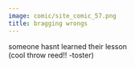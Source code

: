 ```yaml
---
image: comic/site_comic_57.png
title: bragging wrongs
---
```

someone hasnt learned their lesson  
(cool throw reed!! -toster)
